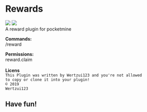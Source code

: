 # Rewards
<a href="https://poggit.pmmp.io/p/Rewards"><img src="https://poggit.pmmp.io/shield.state/Rewards"></a>
<a href="https://poggit.pmmp.io/p/Rewards"><img src="https://poggit.pmmp.io/shield.api/Rewards"></a>
<br>A reward plugin for pocketmine

<b>Commands:</b>
<br>/reward

<b>Permissions:</b>
<br>reward.claim
<br>
<br><b>Licens</b>
<br><code>This Plugin was written by Wertzui123 and you're not allowed to copy or clone it into your plugin!</code>
<br><code>© 2019 Wertzui123</code>
<h2>Have fun!</h2>
